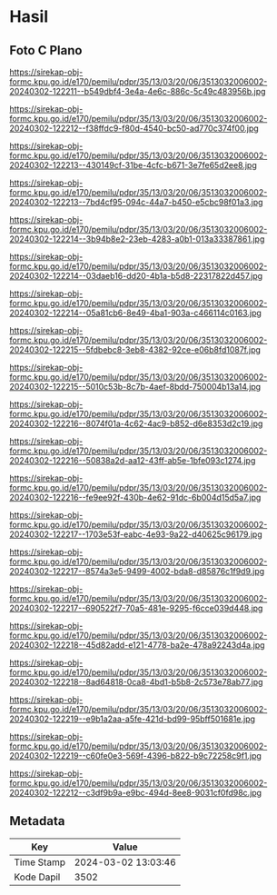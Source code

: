 # Hasil

## Foto C Plano

https://sirekap-obj-formc.kpu.go.id/e170/pemilu/pdpr/35/13/03/20/06/3513032006002-20240302-122211--b549dbf4-3e4a-4e6c-886c-5c49c483956b.jpg

https://sirekap-obj-formc.kpu.go.id/e170/pemilu/pdpr/35/13/03/20/06/3513032006002-20240302-122212--f38ffdc9-f80d-4540-bc50-ad770c374f00.jpg

https://sirekap-obj-formc.kpu.go.id/e170/pemilu/pdpr/35/13/03/20/06/3513032006002-20240302-122213--430149cf-31be-4cfc-b671-3e7fe65d2ee8.jpg

https://sirekap-obj-formc.kpu.go.id/e170/pemilu/pdpr/35/13/03/20/06/3513032006002-20240302-122213--7bd4cf95-094c-44a7-b450-e5cbc98f01a3.jpg

https://sirekap-obj-formc.kpu.go.id/e170/pemilu/pdpr/35/13/03/20/06/3513032006002-20240302-122214--3b94b8e2-23eb-4283-a0b1-013a33387861.jpg

https://sirekap-obj-formc.kpu.go.id/e170/pemilu/pdpr/35/13/03/20/06/3513032006002-20240302-122214--03daeb16-dd20-4b1a-b5d8-22317822d457.jpg

https://sirekap-obj-formc.kpu.go.id/e170/pemilu/pdpr/35/13/03/20/06/3513032006002-20240302-122214--05a81cb6-8e49-4ba1-903a-c466114c0163.jpg

https://sirekap-obj-formc.kpu.go.id/e170/pemilu/pdpr/35/13/03/20/06/3513032006002-20240302-122215--5fdbebc8-3eb8-4382-92ce-e06b8fd1087f.jpg

https://sirekap-obj-formc.kpu.go.id/e170/pemilu/pdpr/35/13/03/20/06/3513032006002-20240302-122215--5010c53b-8c7b-4aef-8bdd-750004b13a14.jpg

https://sirekap-obj-formc.kpu.go.id/e170/pemilu/pdpr/35/13/03/20/06/3513032006002-20240302-122216--8074f01a-4c62-4ac9-b852-d6e8353d2c19.jpg

https://sirekap-obj-formc.kpu.go.id/e170/pemilu/pdpr/35/13/03/20/06/3513032006002-20240302-122216--50838a2d-aa12-43ff-ab5e-1bfe093c1274.jpg

https://sirekap-obj-formc.kpu.go.id/e170/pemilu/pdpr/35/13/03/20/06/3513032006002-20240302-122216--fe9ee92f-430b-4e62-91dc-6b004d15d5a7.jpg

https://sirekap-obj-formc.kpu.go.id/e170/pemilu/pdpr/35/13/03/20/06/3513032006002-20240302-122217--1703e53f-eabc-4e93-9a22-d40625c96179.jpg

https://sirekap-obj-formc.kpu.go.id/e170/pemilu/pdpr/35/13/03/20/06/3513032006002-20240302-122217--8574a3e5-9499-4002-bda8-d85876c1f9d9.jpg

https://sirekap-obj-formc.kpu.go.id/e170/pemilu/pdpr/35/13/03/20/06/3513032006002-20240302-122217--690522f7-70a5-481e-9295-f6cce039d448.jpg

https://sirekap-obj-formc.kpu.go.id/e170/pemilu/pdpr/35/13/03/20/06/3513032006002-20240302-122218--45d82add-e121-4778-ba2e-478a92243d4a.jpg

https://sirekap-obj-formc.kpu.go.id/e170/pemilu/pdpr/35/13/03/20/06/3513032006002-20240302-122218--8ad64818-0ca8-4bd1-b5b8-2c573e78ab77.jpg

https://sirekap-obj-formc.kpu.go.id/e170/pemilu/pdpr/35/13/03/20/06/3513032006002-20240302-122219--e9b1a2aa-a5fe-421d-bd99-95bff501681e.jpg

https://sirekap-obj-formc.kpu.go.id/e170/pemilu/pdpr/35/13/03/20/06/3513032006002-20240302-122219--c60fe0e3-569f-4396-b822-b9c72258c9f1.jpg

https://sirekap-obj-formc.kpu.go.id/e170/pemilu/pdpr/35/13/03/20/06/3513032006002-20240302-122212--c3df9b9a-e9bc-494d-8ee8-9031cf0fd98c.jpg


## Metadata

| Key        | Value               |
| ---------- | ------------------- |
| Time Stamp | 2024-03-02 13:03:46 |
| Kode Dapil | 3502                |



